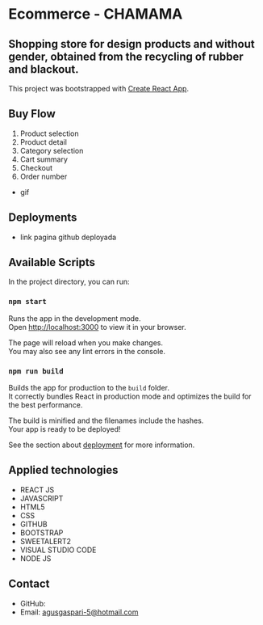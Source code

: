 # Ecommerce - CHAMAMA

## Shopping store for design products and without gender, obtained from the recycling of rubber and blackout.

This project was bootstrapped with [Create React App](https://github.com/facebook/create-react-app).

## Buy Flow
1. Product selection
2. Product detail
3. Category selection
4. Cart summary
5. Checkout
6. Order number

- gif

## Deployments

- link pagina github deployada

## Available Scripts

In the project directory, you can run:

### `npm start`

Runs the app in the development mode.\
Open [http://localhost:3000](http://localhost:3000) to view it in your browser.

The page will reload when you make changes.\
You may also see any lint errors in the console.

### `npm run build`

Builds the app for production to the `build` folder.\
It correctly bundles React in production mode and optimizes the build for the best performance.

The build is minified and the filenames include the hashes.\
Your app is ready to be deployed!

See the section about [deployment](https://facebook.github.io/create-react-app/docs/deployment) for more information.

## Applied technologies

- REACT JS
- JAVASCRIPT
- HTML5
- CSS
- GITHUB
- BOOTSTRAP
- SWEETALERT2
- VISUAL STUDIO CODE
- NODE JS

## Contact

- GitHub:
- Email: agusgaspari-5@hotmail.com